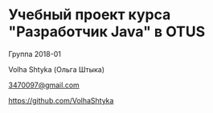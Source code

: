 ﻿# Учебный проект курса "Разработчик Java" в OTUS

Группа 2018-01

Volha Shtyka (Ольга Штыка)

3470097@gmail.com

https://github.com/VolhaShtyka



